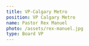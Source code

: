 ```yaml
---
title: VP-Calgary Metro
position: VP Calgary Metro
name: Pastor Rex Manuel
photo: /assets/rex-manuel.jpg
type: Board VP
---
```


